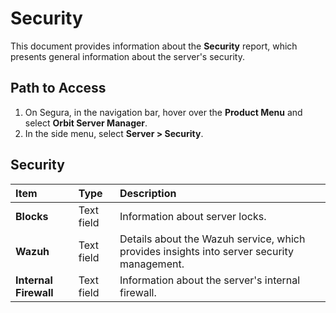 # Security

This document provides information about the **Security** report, which presents general information about the server's security.

## Path to Access

1. On Segura, in the navigation bar, hover over the **Product Menu** and select **Orbit Server Manager**.  
2. In the side menu, select **Server \> Security**.

## Security

| Item | Type | Description |
| :---- | :---- | :---- |
| **Blocks** | Text field | Information about server locks. |
| **Wazuh** | Text field | Details about the Wazuh service, which provides insights into server security management. |
| **Internal Firewall**  | Text field | Information about the server's internal firewall. |

